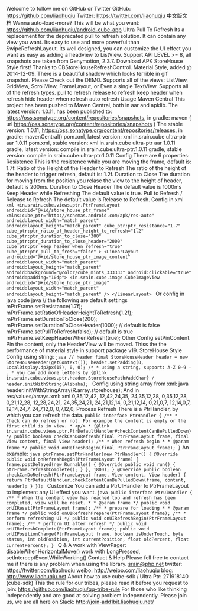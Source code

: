 Welcome to follow me on GitHub or Twitter GitHub: https://github.com/liaohuqiu Twitter: https://twitter.com/liaohuqiu 中文版文档 Wanna auto-load-more? This will be what you want: https://github.com/liaohuqiu/android-cube-app Ultra Pull To Refresh Its a replacement for the deprecated pull to refresh solution. It can contain any view you want. Its easy to use and more powerful than SwipeRefreshLayout. Its well designed, you can customize the UI effect you want as easy as adding a headview to ListView. Support API LEVEL >= 8, all snapshots are taken from Genymotion, 2.3.7. Download APK StoreHouse Style first! Thanks to CBStoreHouseRefreshControl. Material Style, added @ 2014-12-09. There is a beautiful shadow which looks terrible in gif snapshot. Please Check out the DEMO. Supports all of the views: ListView, GridView, ScrollView, FrameLayout, or Even a single TextView. Supports all of the refresh types. pull to refresh release to refresh keep header when refresh hide header when refresh auto refresh Usage Maven Central This project has been pushed to Maven Central, both in aar and apklib. The latest version: 1.0.11, has been published to: https://oss.sonatype.org/content/repositories/snapshots, in gradle: maven { url https://oss.sonatype.org/content/repositories/snapshots } The stable version: 1.0.11, https://oss.sonatype.org/content/repositories/releases, in gradle: mavenCentral() pom.xml, latest version: xml <dependency> <groupId>in.srain.cube</groupId> <artifactId>ultra-ptr</artifactId> <type>aar</type> <!-- or apklib format, if you want --> <!-- <type>apklib</type> --> <version>1.0.11</version> </dependency> pom.xml, stable version: xml <dependency> <groupId>in.srain.cube</groupId> <artifactId>ultra-ptr</artifactId> <type>aar</type> <!-- or apklib format, if you want --> <!-- <type>apklib</type> --> <version>1.0.11</version> </dependency> gradle, latest version: compile in.srain.cube:ultra-ptr:1.0.11 gradle, stable version: compile in.srain.cube:ultra-ptr:1.0.11 Config There are 6 properties: Resistence This is the resistence while you are moving the frame, default is: 1.7f. Ratio of the Height of the Header to Refresh The ratio of the height of the header to trigger refresh, default is: 1.2f. Duration to Close The duration for moving from the position you relase the view to the height of header, default is 200ms. Duration to Close Header The default value is 1000ms Keep Header while Refreshing The default value is true. Pull to Refresh / Release to Refresh The default value is Release to Refresh. Config in xml ```xml <in.srain.cube.views.ptr.PtrFrameLayout android:id="@+id/store_house_ptr_frame" xmlns:cube_ptr="http://schemas.android.com/apk/res-auto" android:layout_width="match_parent" android:layout_height="match_parent" cube_ptr:ptr_resistance="1.7" cube_ptr:ptr_ratio_of_header_height_to_refresh="1.2" cube_ptr:ptr_duration_to_close="300" cube_ptr:ptr_duration_to_close_header="2000" cube_ptr:ptr_keep_header_when_refresh="true" cube_ptr:ptr_pull_to_fresh="false" > <LinearLayout android:id="@+id/store_house_ptr_image_content" android:layout_width="match_parent" android:layout_height="match_parent" android:background="@color/cube_mints_333333" android:clickable="true" android:padding="10dp"> <in.srain.cube.image.CubeImageView android:id="@+id/store_house_ptr_image" android:layout_width="match_parent" android:layout_height="match_parent" /> </LinearLayout> ``` Or config in java code java // the following are default settings mPtrFrame.setResistance(1.7f); mPtrFrame.setRatioOfHeaderHeightToRefresh(1.2f); mPtrFrame.setDurationToClose(200); mPtrFrame.setDurationToCloseHeader(1000); // default is false mPtrFrame.setPullToRefresh(false); // default is true mPtrFrame.setKeepHeaderWhenRefresh(true); Other Config setPinContent. Pin the content, only the HeaderView will be moved. Thiss the the performance of material style in support package v19. StoreHouse Style Config using string: ```java // header final StoreHouseHeader header = new StoreHouseHeader(getContext()); header.setPadding(0, LocalDisplay.dp2px(15), 0, 0); /* * using a string, support: A-Z 0-9 - . * you can add more letters by {@link in.srain.cube.views.ptr.header.StoreHousePath#addChar} / header.initWithString(Alibaba); ``` Config using string array from xml: java header.initWithStringArray(R.array.storehouse); And in res/values/arrays.xml: xml <resources> <string-array name="storehouse"> <item>0,35,12,42,</item> <item>12,42,24,35,</item> <item>24,35,12,28,</item> <item>0,35,12,28,</item> <item>0,21,12,28,</item> <item>12,28,24,21,</item> <item>24,35,24,21,</item> <item>24,21,12,14,</item> <item>0,21,12,14,</item> <item>0,21,0,7,</item> <item>12,14,0,7,</item> <item>12,14,24,7,</item> <item>24,7,12,0,</item> <item>0,7,12,0,</item> </string-array> </resources> Process Refresh There is a PtrHandler, by which you can refresh the data. ``` public interface PtrHandler { /** * Check can do refresh or not. For example the content is empty or the first child is in view. * <p/> * {@link in.srain.cube.views.ptr.PtrDefaultHandler#checkContentCanBePulledDown} */ public boolean checkCanDoRefresh(final PtrFrameLayout frame, final View content, final View header); /** * When refresh begin * * @param frame */ public void onRefreshBegin(final PtrFrameLayout frame); } ``` An example: ```java ptrFrame.setPtrHandler(new PtrHandler() { @Override public void onRefreshBegin(PtrFrameLayout frame) { frame.postDelayed(new Runnable() { @Override public void run() { ptrFrame.refreshComplete(); } }, 1800); } @Override public boolean checkCanDoRefresh(PtrFrameLayout frame, View content, View header) { return PtrDefaultHandler.checkContentCanBePulledDown(frame, content, header); } }); ``` Customize You can add a PtrUIHandler to PtrFrameLayout to implement any UI effect you want. ```java public interface PtrUIHandler { /** * When the content view has reached top and refresh has been completed, view will be reset. * * @param frame */ public void onUIReset(PtrFrameLayout frame); /** * prepare for loading * * @param frame */ public void onUIRefreshPrepare(PtrFrameLayout frame); /** * perform refreshing UI */ public void onUIRefreshBegin(PtrFrameLayout frame); /** * perform UI after refresh */ public void onUIRefreshComplete(PtrFrameLayout frame); public void onUIPositionChange(PtrFrameLayout frame, boolean isUnderTouch, byte status, int oldPosition, int currentPosition, float oldPercent, float currentPercent); } ``` Q & A work with ViewPager: disableWhenHorizontalMove() work with LongPressed, setInterceptEventWhileWorking() Contact & Help Please fell free to contact me if there is any problem when using the library. srain@php.net twitter: https://twitter.com/liaohuqiu weibo: http://weibo.com/liaohuqiu blog: http://www.liaohuqiu.net About how to use cube-sdk / Ultra Ptr: 271918140 (cube-sdk) This the rule for our tribes, please read it before you request to join: https://github.com/liaohuqiu/qq-tribe-rule For those who like thinking independently and are good at solving problem independently. Please join us, we are all here on Slack: http://join-add1bit.liaohuqiu.net/